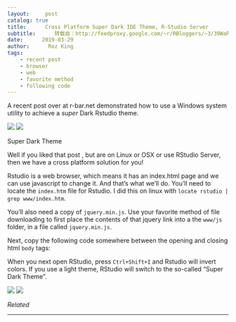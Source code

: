 ```yaml
---
layout:     post
catalog: true
title:      Cross Platform Super Dark IDE Theme, R-Studio Server
subtitle:      转载自：http://feedproxy.google.com/~r/RBloggers/~3/39WaPPRSsq4/
date:      2019-03-29
author:      Roz King
tags:
    - recent post
    - browser
    - web
    - favorite method
    - following code
---
```






A recent post over at r-bar.net demonstrated how to use a Windows system utility to achieve a *super* Dark Rstudio theme. 

 ![](https://i1.wp.com/static1.squarespace.com/static/5b7457a1ee17598b5c565d57/t/5c9c5c0b8165f5979be1f2bb/1553751066037/Screenshot+from+2019-03-27+22-30-28.png?w=456&ssl=1)
![](https://i1.wp.com/static1.squarespace.com/static/5b7457a1ee17598b5c565d57/t/5c9c5c0b8165f5979be1f2bb/1553751066037/Screenshot+from+2019-03-27+22-30-28.png?w=456&ssl=1)


Super Dark Theme

Well if you liked that post , but are on Linux or OSX or use RStudio Server, then we have a cross platform solution for you!

Rstudio is a web browser, which means it has an index.html page and we can use javascript to change it. And that’s what we’ll do. You’ll need to locate the `index.htm` file for Rstudio. I did this on linux with `locate rstudio | grep www/index.htm`.

You’ll also need a copy of `jquery.min.js`. Use your favorite method of file downloading to first place the contents of that jquery link into a the `www/js` folder, in a file called `jquery.min.js`. 

Next, copy the following code somewhere between the opening and closing html `body` tags:

When you next open RStudio, press `Ctrl+Shift+I` and Rstudio will invert colors. If you use a light theme, RStudio will switch to the so-called “Super Dark Theme”. 

![](http://feeds.feedburner.com/~r/Blog-RKingDataConsulting/~4/WGbNnWsP5GQ)
![](http://feeds.feedburner.com/~r/Blog-RKingDataConsulting/~4/WGbNnWsP5GQ)



*Related*








---

